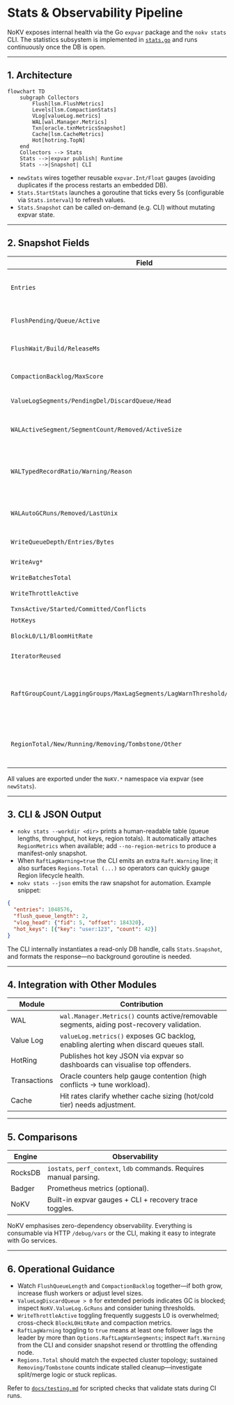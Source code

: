 # Stats & Observability Pipeline

NoKV exposes internal health via the Go `expvar` package and the `nokv stats` CLI. The statistics subsystem is implemented in [`stats.go`](../stats.go) and runs continuously once the DB is open.

---

## 1. Architecture

```mermaid
flowchart TD
    subgraph Collectors
        Flush[lsm.FlushMetrics]
        Levels[lsm.CompactionStats]
        VLog[valueLog.metrics]
        WAL[wal.Manager.Metrics]
        Txn[oracle.txnMetricsSnapshot]
        Cache[lsm.CacheMetrics]
        Hot[hotring.TopN]
    end
    Collectors --> Stats
    Stats -->|expvar publish| Runtime
    Stats -->|Snapshot| CLI
```

* `newStats` wires together reusable `expvar.Int/Float` gauges (avoiding duplicates if the process restarts an embedded DB).
* `Stats.StartStats` launches a goroutine that ticks every 5s (configurable via `Stats.interval`) to refresh values.
* `Stats.Snapshot` can be called on-demand (e.g. CLI) without mutating expvar state.

---

## 2. Snapshot Fields

| Field | Source | Description |
| --- | --- | --- |
| `Entries` | `lsm.EntryCount()` | Total MVCC entries (L0-Ln + memtables). Mirrors `Stats.EntryNum` for backwards compat. |
| `FlushPending/Queue/Active` | `lsm.FlushMetrics()` | Pending immutables, queue length, workers currently building SSTs. |
| `FlushWait/Build/ReleaseMs` | Derived from `WaitNs/BuildNs/ReleaseNs` averages | End-to-end latency of flush pipeline stages. |
| `CompactionBacklog/MaxScore` | `lsm.CompactionStats()` | How many level files await compaction and the hottest score. |
| `ValueLogSegments/PendingDel/DiscardQueue/Head` | `valueLog.metrics()` | Tracks vlog utilisation and GC backlog. |
| `WALActiveSegment/SegmentCount/Removed/ActiveSize` | `wal.Manager.Metrics()` | Observes WAL rotation cadence and current segment byte usage (pairs with raft lag metrics). |
| `WALTypedRecordRatio/Warning/Reason` | WAL backlog watchdog (`Stats.Snapshot`) | Tracks ratio of raft typed records in the WAL and surfaces warnings with reasons when exceeding thresholds. |
| `WALAutoGCRuns/Removed/LastUnix` | WAL backlog watchdog | Automated WAL GC passes, total segments removed, and the Unix timestamp of the last run. |
| `WriteQueueDepth/Entries/Bytes` | `writeMetrics.snapshot()` | Size of the asynchronous write queue. |
| `WriteAvg*` | `writeMetrics` averages | Request wait times, vlog latency, apply latency. |
| `WriteBatchesTotal` | `writeMetrics` | Lifetime batches processed. |
| `WriteThrottleActive` | `db.blockWrites` | Indicates when writes are being throttled. |
| `TxnsActive/Started/Committed/Conflicts` | `oracle.txnMetricsSnapshot()` | MVCC activity counters. |
| `HotKeys` | `hotring.TopN()` | Top-K hot key counts. |
| `BlockL0/L1/BloomHitRate` | `lsm.CacheMetrics()` | Block and bloom cache hit ratios. |
| `IteratorReused` | `iteratorPool.reused()` | Frequency of iterator pooling hits. |
| `RaftGroupCount/LaggingGroups/MaxLagSegments/LagWarnThreshold/RaftLagWarning` | `manifest.RaftPointerSnapshot()` | Tracks follower backlogs; `LagWarnThreshold` comes from `Options.RaftLagWarnSegments`, and `RaftLagWarning` toggles when any group exceeds it. |
| `RegionTotal/New/Running/Removing/Tombstone/Other` | `store.RegionMetrics` | Multi-Raft region state distribution. CLI attaches the first available `RegionMetrics` by default; pass `--no-region-metrics` to disable. |

All values are exported under the `NoKV.*` namespace via expvar (see `newStats`).

---

## 3. CLI & JSON Output

* `nokv stats --workdir <dir>` prints a human-readable table (queue lengths, throughput, hot keys, region totals). It automatically attaches `RegionMetrics` when available; add `--no-region-metrics` to produce a manifest-only snapshot.
* When `RaftLagWarning=true` the CLI emits an extra `Raft.Warning` line; it also surfaces `Regions.Total (...)` so operators can quickly gauge Region lifecycle health.
* `nokv stats --json` emits the raw snapshot for automation. Example snippet:

```json
{
  "entries": 1048576,
  "flush_queue_length": 2,
  "vlog_head": {"fid": 5, "offset": 184320},
  "hot_keys": [{"key": "user:123", "count": 42}]
}
```

The CLI internally instantiates a read-only DB handle, calls `Stats.Snapshot`, and formats the response—no background goroutine is needed.

---

## 4. Integration with Other Modules

| Module | Contribution |
| --- | --- |
| WAL | `wal.Manager.Metrics()` counts active/removable segments, aiding post-recovery validation. |
| Value Log | `valueLog.metrics()` exposes GC backlog, enabling alerting when discard queues stall. |
| HotRing | Publishes hot key JSON via expvar so dashboards can visualise top offenders. |
| Transactions | Oracle counters help gauge contention (high conflicts → tune workload). |
| Cache | Hit rates clarify whether cache sizing (hot/cold tier) needs adjustment. |

---

## 5. Comparisons

| Engine | Observability |
| --- | --- |
| RocksDB | `iostats`, `perf_context`, `ldb` commands. Requires manual parsing. |
| Badger | Prometheus metrics (optional). |
| NoKV | Built-in expvar gauges + CLI + recovery trace toggles. |

NoKV emphasises zero-dependency observability. Everything is consumable via HTTP `/debug/vars` or the CLI, making it easy to integrate with Go services.

---

## 6. Operational Guidance

* Watch `FlushQueueLength` and `CompactionBacklog` together—if both grow, increase flush workers or adjust level sizes.
* `ValueLogDiscardQueue > 0` for extended periods indicates GC is blocked; inspect `NoKV.ValueLog.GcRuns` and consider tuning thresholds.
* `WriteThrottleActive` toggling frequently suggests L0 is overwhelmed; cross-check `BlockL0HitRate` and compaction metrics.
* `RaftLagWarning` toggling to `true` means at least one follower lags the leader by more than `Options.RaftLagWarnSegments`; inspect `Raft.Warning` from the CLI and consider snapshot resend or throttling the offending node.
* `Regions.Total` should match the expected cluster topology; sustained `Removing/Tombstone` counts indicate stalled cleanup—investigate split/merge logic or stuck replicas.

Refer to [`docs/testing.md`](testing.md#4-observability-in-tests) for scripted checks that validate stats during CI runs.
